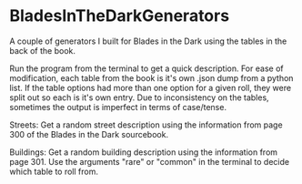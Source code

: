 # BladesInTheDarkGenerators
A couple of generators I built for Blades in the Dark using the tables in the back of the book. 

Run the program from the terminal to get a quick description.
For ease of modification, each table from the book is it's own .json dump from a python list.
If the table options had more than one option for a given roll, they were split out so each is it's own entry.
Due to inconsistency on the tables, sometimes the output is imperfect in terms of case/tense.

Streets:
Get a random street description using the information from page 300 of the Blades in the Dark sourcebook.

Buildings:
Get a random building description using the information from page 301. Use the arguments "rare" or "common" in
the terminal to decide which table to roll from.